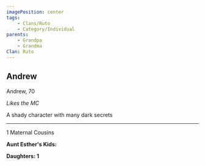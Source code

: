 ```yaml
---
imagePosition: center
tags:
    - Clans/Ruto
    - Category/Individual
parents:
    - Grandpa
    - Grandma
Clan: Ruto
---
```


## Andrew

Andrew, 70

_Likes the MC_

A shady character with many dark secrets

---

1 Maternal Cousins

**Aunt Esther's Kids:**

**Daughters: 1**

